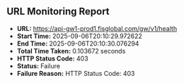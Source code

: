 ## URL Monitoring Report

- **URL:** https://api-gw1-prod1.fisglobal.com/gw/v1/health
- **Start Time:** 2025-09-06T20:10:29.972622
- **End Time:** 2025-09-06T20:10:30.076294
- **Total Time Taken:** 0.103672 seconds
- **HTTP Status Code:** 403
- **Status:** Failure
- **Failure Reason:** HTTP Status Code: 403
